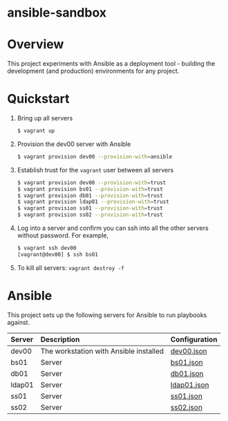 # ansible-sandbox

# Overview

This project experiments with Ansible as a deployment tool - building the development (and production) environments for any project.

# Quickstart

1. Bring up all servers

    ```bash
    $ vagrant up
    ```

2. Provision the dev00 server with Ansible

    ```bash
    $ vagrant provision dev00 --provision-with=ansible
    ```

3. Establish trust for the `vagrant` user between all servers

    ```bash
    $ vagrant provision dev00 --provision-with=trust
    $ vagrant provision bs01 --provision-with=trust
    $ vagrant provision db01 --provision-with=trust
    $ vagrant provision ldap01 --provision-with=trust
    $ vagrant provision ss01 --provision-with=trust
    $ vagrant provision ss02 --provision-with=trust
    ```

4. Log into a server and confirm you can ssh into all the other servers without password. For example, 

    ```bash
    $ vagrant ssh dev00
    [vagrant@dev00] $ ssh bs01
    ```

5. To kill all servers: `vagrant destroy -f`

# Ansible

This project sets up the following servers for Ansible to run playbooks against.

| Server    | Description                               | Configuration |
| :---      | :---                                      | :---          |
| dev00     | The workstation with Ansible installed    | [dev00.json](vagrant/dev00.json) |
| bs01      | Server   | [bs01.json](vagrant/bs01.json) |
| db01      | Server   | [db01.json](vagrant/db01.json) |
| ldap01    | Server   | [ldap01.json](vagrant/ldap01.json) |
| ss01      | Server   | [ss01.json](vagrant/ss01.json) |
| ss02      | Server   | [ss02.json](vagrant/ss02.json) |
